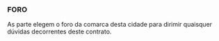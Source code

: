 ### FORO

As parte elegem o foro da comarca desta cidade para dirimir quaisquer dúvidas decorrentes deste contrato.
